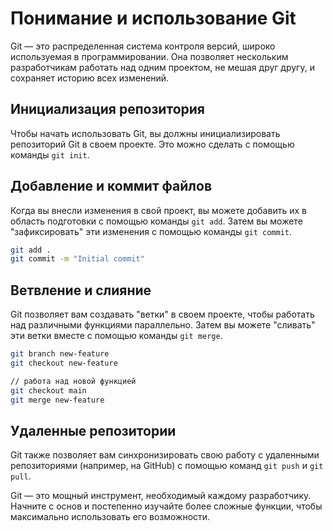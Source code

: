 # Понимание и использование Git

Git — это распределенная система контроля версий, широко используемая в программировании. Она позволяет нескольким разработчикам работать над одним проектом, не мешая друг другу, и сохраняет историю всех изменений.

## Инициализация репозитория

Чтобы начать использовать Git, вы должны инициализировать репозиторий Git в своем проекте. Это можно сделать с помощью команды `git init`.

## Добавление и коммит файлов

Когда вы внесли изменения в свой проект, вы можете добавить их в область подготовки с помощью команды `git add`. Затем вы можете "зафиксировать" эти изменения с помощью команды `git commit`.

```bash
git add .
git commit -m "Initial commit"
```

## Ветвление и слияние

Git позволяет вам создавать "ветки" в своем проекте, чтобы работать над различными функциями параллельно. Затем вы можете "сливать" эти ветки вместе с помощью команды `git merge`.

```bash
git branch new-feature
git checkout new-feature

// работа над новой функцией
git checkout main
git merge new-feature
```

## Удаленные репозитории

Git также позволяет вам синхронизировать свою работу с удаленными репозиториями (например, на GitHub) с помощью команд `git push` и `git pull`.

Git — это мощный инструмент, необходимый каждому разработчику. Начните с основ и постепенно изучайте более сложные функции, чтобы максимально использовать его возможности.